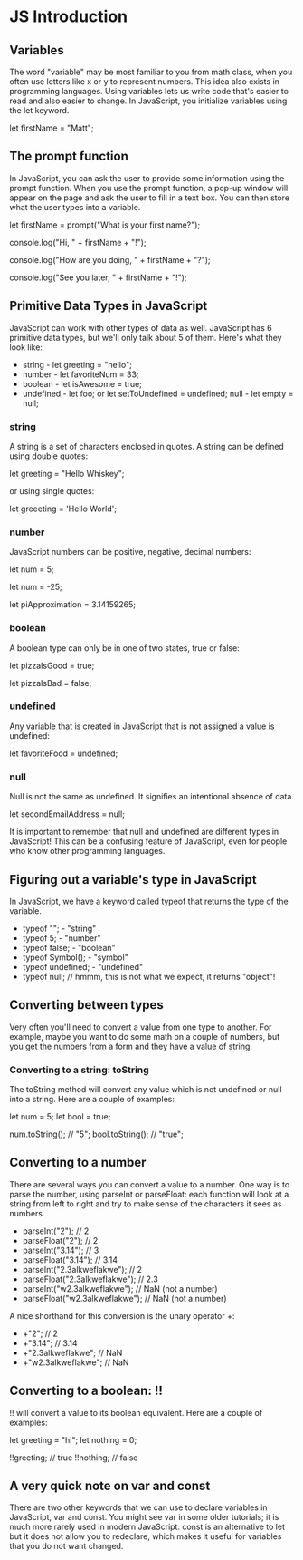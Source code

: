 # JS Introduction

## Variables

The word "variable" may be most familiar to you from math class, when you often use letters like x or y to represent numbers. This idea also exists in programming languages. Using variables lets us write code that's easier to read and also easier to change. In JavaScript, you initialize variables using the let keyword.

let firstName = "Matt";

## The prompt function

In JavaScript, you can ask the user to provide some information using the prompt function. When you use the prompt function, a pop-up window will appear on the page and ask the user to fill in a text box. You can then store what the user types into a variable. 

let firstName = prompt("What is your first name?");

console.log("Hi, " + firstName + "!");

console.log("How are you doing, " + firstName + "?");

console.log("See you later, " + firstName + "!");

## Primitive Data Types in JavaScript

JavaScript can work with other types of data as well. JavaScript has 6 primitive data types, but we'll only talk about 5 of them. Here's what they look like:

- string - let greeting = "hello";
- number - let favoriteNum = 33;
- boolean - let isAwesome = true;
- undefined - let foo; or let setToUndefined = undefined; null - let empty = null;

### string

A string is a set of characters enclosed in quotes. A string can be defined using double quotes:

let greeting = "Hello Whiskey";

or using single quotes:

let greeeting = 'Hello World';

### number

JavaScript numbers can be positive, negative, decimal numbers:

let num = 5;

let num = -25;

let piApproximation = 3.14159265;

### boolean

A boolean type can only be in one of two states, true or false:

let pizzaIsGood = true;

let pizzaIsBad = false;

### undefined

Any variable that is created in JavaScript that is not assigned a value is undefined:

let favoriteFood = undefined;

### null

Null is not the same as undefined. It signifies an intentional absence of data.

let secondEmailAddress = null;

It is important to remember that null and undefined are different types in JavaScript! This can be a confusing feature of JavaScript, even for people who know other programming languages. 

## Figuring out a variable's type in JavaScript

In JavaScript, we have a keyword called typeof that returns the type of the variable.

- typeof ""; - "string"
- typeof 5; - "number"
- typeof false; - "boolean"
- typeof Symbol(); - "symbol"
- typeof undefined; - "undefined"
- typeof null; // hmmm, this is not what we expect, it returns "object"!

## Converting between types

Very often you'll need to convert a value from one type to another. For example, maybe you want to do some math on a couple of numbers, but you get the numbers from a form and they have a value of string.

### Converting to a string: toString

The toString method will convert any value which is not undefined or null into a string. Here are a couple of examples:

let num = 5;
let bool = true;

num.toString(); // "5";
bool.toString(); // "true";

## Converting to a number

There are several ways you can convert a value to a number. One way is to parse the number, using parseInt or parseFloat: each function will look at a string from left to right and try to make sense of the characters it sees as numbers

- parseInt("2"); // 2
- parseFloat("2"); // 2
- parseInt("3.14"); // 3
- parseFloat("3.14"); // 3.14
- parseInt("2.3alkweflakwe"); // 2
- parseFloat("2.3alkweflakwe"); // 2.3
- parseInt("w2.3alkweflakwe"); // NaN (not a number)
- parseFloat("w2.3alkweflakwe"); // NaN (not a number)

A nice shorthand for this conversion is the unary operator +:

- +"2"; // 2
- +"3.14"; // 3.14
- +"2.3alkweflakwe"; // NaN
- +"w2.3alkweflakwe"; // NaN

## Converting to a boolean: !!

!! will convert a value to its boolean equivalent. Here are a couple of examples:

let greeting = "hi";
let nothing = 0;

!!greeting; // true
!!nothing; // false

## A very quick note on var and const

There are two other keywords that we can use to declare variables in JavaScript, var and const. You might see var in some older tutorials; it is much more rarely used in modern JavaScript. const is an alternative to let but it does not allow you to redeclare, which makes it useful for variables that you do not want changed. 
